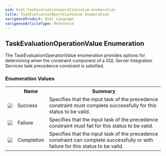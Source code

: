 ```yaml
---
uid: biml-taskevaluationoperationvalue-enumeration
title: TaskEvaluationOperationValue Enumeration
varigenceProduct: Biml Language
varigenceArticleType: Reference
---
```


## TaskEvaluationOperationValue Enumeration<div class="LanguageSummary"><div class ="SummaryItem">The TaskEvaluationOperationValue enumeration provides options for determining when the constraint component of a SQL Server Integration Services task precedence constraint is satisfied.</div></div><div class="EnumValueGroup">### Enumeration Values<table id="EnumValue" class="MemberList"><tbody><tr><th class="MemberTypeIconColumnHeader">&nbsp;</th><th class="MemberNameColumnHeader">Name</th><th class="MemberSummaryColumnHeader">Summary</th></tr><tr class="cd0"><td align="center" class="MemberTypeIcon"><img src="enumValue.png"></img></td><td class="MemberName">Success</td><td class="MemberSummary"><div class ="SummaryItem">Specifies that the input task of the precedence constraint must complete successfully for this status to be valid.</div></td></tr><tr class="cd1"><td align="center" class="MemberTypeIcon"><img src="enumValue.png"></img></td><td class="MemberName">Failure</td><td class="MemberSummary"><div class ="SummaryItem">Specifies that the input task of the precedence constraint must fail for this status to be valid.</div></td></tr><tr class="cd0"><td align="center" class="MemberTypeIcon"><img src="enumValue.png"></img></td><td class="MemberName">Completion</td><td class="MemberSummary"><div class ="SummaryItem">Specifies that the input task of the precedence constraint can complete successfully or with failure for this status to be valid.</div></td></tr></tbody></table></div>